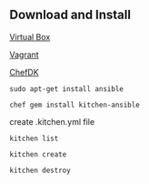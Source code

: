 ## Download and Install

[Virtual Box](https://www.virtualbox.org/wiki/Linux_Downloads)

[Vagrant](https://www.vagrantup.com/downloads.html)

[ChefDK](https://downloads.chef.io/chefdk)

`sudo apt-get install ansible`

`chef gem install kitchen-ansible`

create .kitchen.yml file

`kitchen list`

`kitchen create`

`kitchen destroy`
